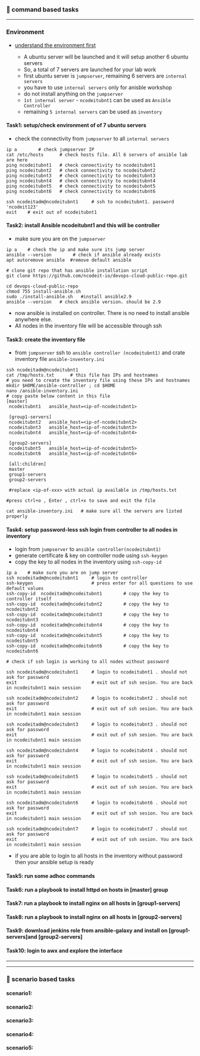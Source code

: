 ### :camel: command based tasks
---
### Environment
* [understand the environment first](https://docs.google.com/presentation/d/1Lu_wB5WgMuNjfz6xb57iTuvgrrF4GHRwrKuKTMHOo_M/edit?usp=sharing)

    + A ubuntu server will be launched and it will setup another 6 ubuntu servers
    + So, a total of 7 servers are launched for your lab work
    + first ubuntu server is `jumpserver`, remaining 6 servers are `internal servers`
    + you have to use `internal servers` only for anisble workshop
    + do not install anything on the `jumpserver`
    + `1st internal server` - `ncodeitubnt1` can be used as `Ansible Controller`
    + remaining `5 internal servers` can be used as `inventory`

#### Task1: setup/check environment of of 7 ubuntu servers
* check the connectivity from `jumpserver` to all `internal servers`
```
ip a        # check jumpserver IP
cat /etc/hosts      # check hosts file. All 6 servers of ansible lab are here
ping ncodeitubnt1   # check connectivity to ncodeitubnt1
ping ncodeitubnt2   # check connectivity to ncodeitubnt2
ping ncodeitubnt3   # check connectivity to ncodeitubnt3
ping ncodeitubnt4   # check connectivity to ncodeitubnt4
ping ncodeitubnt5   # check connectivity to ncodeitubnt5
ping ncodeitubnt6   # check connectivity to ncodeitubnt6

ssh ncodeitadm@ncodeitubnt1     # ssh to ncodeitubnt1. password 'ncodeit123'
exit    # exit out of ncodeitubnt1 
```

#### Task2: install Ansible ncodeitubnt1 and this will be controller
* make sure you are on the `jumpserver` 
```
ip a    # check the ip and make sure its jump server
ansible --version        # check if ansible already exists
apt autoremove ansible  #remove default ansible

# clone git repo that has ansible installation script 
git clone https://github.com/ncodeit-io/devops-cloud-public-repo.git    

cd devops-cloud-public-repo
chmod 755 install-ansible.sh
sudo ./install-ansible.sh   #install ansible2.9
ansible --version   # check ansible version. should be 2.9
```
* now ansible is installed on controller. There is no need to install ansible anywhere else. 
* All nodes in the inventory file will be accessible through ssh

#### Task3: create the inventory file 
* from `jumpserver` ssh to `ansible controller (ncodeitubnt1)` and crate inventory file `ansible-inventory.ini`

```
ssh ncodeitadm@ncodeitubnt1 
cat /tmp/hosts.txt      # this file has IPs and hostnames 
# you need to create the inventory file using these IPs and hostnames
mkdir $HOME/ansible-controller ; cd $HOME
nano /ansible-inventory.ini
# copy paste below content in this file
[master]
 ncodeitubnt1	ansible_host=<ip-of-ncodeitubnt1>
 
 [group1-servers]
 ncodeitubnt2	ansible_host=<ip-of-ncodeitubnt2>
 ncodeitubnt3	ansible_host=<ip-of-ncodeitubnt3>
 ncodeitubnt4	ansible_host=<ip-of-ncodeitubnt4>
 
 [group2-servers]
 ncodeitubnt5	ansible_host=<ip-of-ncodeitubnt5>
 ncodeitubnt6	ansible_host=<ip-of-ncodeitubnt6>
 
 [all:children]
 master
 group1-servers
 group2-servers
 
 #replace <ip-of-xxx> with actual ip available in /tmp/hosts.txt

#press ctrl+o , Enter , ctrl+x to save and exit the file

cat ansible-inventory.ini   # make sure all the servers are listed properly
```

#### Task4: setup password-less ssh login from controller to all nodes in inventory
* login from `jumpserver` to `ansible controller(ncodeitubnt1)`
* generate certificate & key on controller node using `ssh-keygen`
* copy the key to all nodes in the inventory using `ssh-copy-id`
```
ip a    # make sure you are on jump server
ssh ncodeitadm@ncodeitubnt1     # login to controller
ssh-keygen                      # press enter for all questions to use default values 
ssh-copy-id  ncodeitadm@ncodeitubnt1        # copy the key to controller itself
ssh-copy-id  ncodeitadm@ncodeitubnt2        # copy the key to ncodeitubnt2
ssh-copy-id  ncodeitadm@ncodeitubnt3        # copy the key to ncodeitubnt3
ssh-copy-id  ncodeitadm@ncodeitubnt4        # copy the key to ncodeitubnt4
ssh-copy-id  ncodeitadm@ncodeitubnt5        # copy the key to ncodeitubnt5
ssh-copy-id  ncodeitadm@ncodeitubnt6        # copy the key to ncodeitubnt6

# check if ssh login is working to all nodes without password

ssh ncodeitadm@ncodeitubnt1     # login to ncodeitubnt1 . should not ask for password
exit                            # exit out of ssh sesion. You are back in ncodeitubnt1 main session 

ssh ncodeitadm@ncodeitubnt2     # login to ncodeitubnt2 . should not ask for password
exit                            # exit out of ssh sesion. You are back in ncodeitubnt1 main session 

ssh ncodeitadm@ncodeitubnt3     # login to ncodeitubnt3 . should not ask for password
exit                            # exit out of ssh sesion. You are back in ncodeitubnt1 main session 

ssh ncodeitadm@ncodeitubnt4     # login to ncodeitubnt4 . should not ask for password
exit                            # exit out of ssh sesion. You are back in ncodeitubnt1 main session 

ssh ncodeitadm@ncodeitubnt5     # login to ncodeitubnt5 . should not ask for password
exit                            # exit out of ssh sesion. You are back in ncodeitubnt1 main session 

ssh ncodeitadm@ncodeitubnt6     # login to ncodeitubnt6 . should not ask for password
exit                            # exit out of ssh sesion. You are back in ncodeitubnt1 main session 

ssh ncodeitadm@ncodeitubnt7     # login to ncodeitubnt7 . should not ask for password
exit                            # exit out of ssh sesion. You are back in ncodeitubnt1 main session 
```

* if you are able to login to all hosts in the inventory without password then your ansible setup is ready

#### Task5: run some adhoc commands
#### Task6: run a playbook to install httpd on hosts in [master] group 
#### Task7: run a playbook to install nginx on all hosts in [group1-servers]
#### Task8: run a playbook to install nginx on all hosts in [group2-servers]
#### Task9: download jenkins role from ansible-galaxy and install on [group1-servers]and [group2-servers]
#### Task10: login to awx and explore the interface
---
---
### :rocket: scenario based tasks 
#### scenario1: 
#### scenario2: 
#### scenario3: 
#### scenario4: 
#### scenario5: 